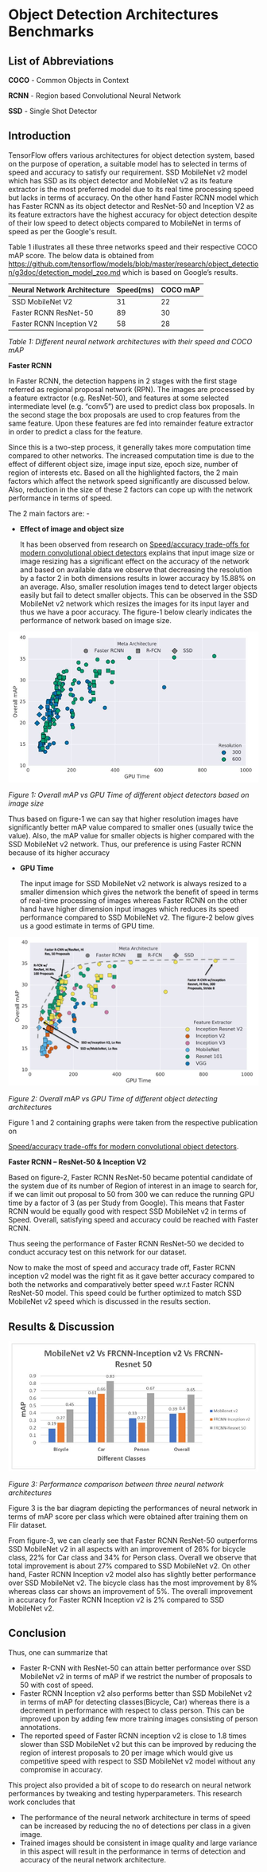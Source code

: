 # Object Detection Architectures Benchmarks

## List of Abbreviations

**COCO** - Common Objects in Context

**RCNN** - Region based Convolutional Neural Network

**SSD** - Single Shot Detector



## Introduction

TensorFlow offers various architectures for object detection system, based on the purpose of operation, a suitable model has to selected in terms of speed and accuracy to satisfy our requirement. SSD MobileNet v2 model which has SSD as its object detector and MobileNet v2 as its feature extractor is the most preferred model due to its real time processing speed but lacks in terms of accuracy. On the other hand Faster RCNN model which has Faster RCNN as its object detector and ResNet-50 and Inception V2 as its feature extractors have the highest accuracy for object detection despite of their low speed to detect objects compared to MobileNet in terms of speed as per the Google's result. 

Table 1 illustrates all these three networks speed and their respective COCO mAP score. The below data is obtained from https://github.com/tensorflow/models/blob/master/research/object_detection/g3doc/detection_model_zoo.md which is based on Google’s results.

| Neural Network Architecture | Speed(ms) | COCO mAP |
| --------------------------- | --------- | -------- |
| SSD MobileNet V2            | 31        | 22       |
| Faster RCNN ResNet-50       | 89        | 30       |
| Faster RCNN Inception V2    | 58        | 28       |

*Table 1: Different neural network architectures with their speed and COCO mAP*

**Faster RCNN**

In Faster RCNN, the detection happens in 2 stages with the first stage referred as regional proposal network (RPN). The images are processed by a feature extractor (e.g. ResNet-50), and features at some selected intermediate level (e.g. “conv5”) are used to predict class box proposals. In the second stage the box proposals are used to crop features from the same feature. Upon these features are fed into remainder feature extractor in order to predict a class for the feature. 

Since this is a two-step process, it generally takes more computation time compared to other networks. The increased computation time is due to the effect of different object size, image input size, epoch size, number of region of interests etc. Based on all the highlighted factors, the 2 main factors which affect the network speed significantly are discussed below. Also, reduction in the size of these 2 factors can cope up with the network performance in terms of speed.

The 2 main factors are: -  

- **Effect of image and object size**

  It has been observed from research on [Speed/accuracy trade-offs for modern convolutional object detectors](https://arxiv.org/pdf/1611.10012.pdf) explains that input image size or image resizing has a significant effect on the accuracy of the network and based on available data we observe that decreasing the resolution by a factor 2 in both dimensions results in lower accuracy by 15.88% on an average. Also, smaller resolution images tend to detect larger objects easily but fail to detect smaller objects. This can be observed in the SSD MobileNet v2 network which resizes the images for its input layer and thus we have a poor accuracy. The figure-1 below clearly indicates the performance of network based on image size.

![img](doc_images/mAPVsGPUTime_2.jpeg)

*Figure 1: Overall mAP vs GPU Time of different object detectors based on image size*	

Thus based on figure-1 we can say that higher resolution images have significantly better mAP value compared to smaller ones (usually twice the value). Also, the mAP value for smaller objects is higher compared with the SSD MobileNet v2 network. Thus, our preference is using Faster RCNN because of its higher accuracy

- **GPU Time**

  The input image for SSD MobileNet v2 network is always resized to a smaller dimension which  gives the network the benefit of speed in terms of real-time processing of images whereas Faster RCNN on the other hand have higher dimension input images which reduces its speed performance compared to SSD MobileNet v2. The figure-2 below gives us a good estimate in terms of GPU time.

![img](doc_images/mAPVsGPUTime.jpeg)

*Figure 2: Overall mAP vs GPU Time of different object detecting architecture*s

Figure 1 and 2 containing graphs were taken from the respective publication on

[Speed/accuracy trade-offs for modern convolutional object detectors](https://arxiv.org/pdf/1611.10012.pdf).

**Faster RCNN – ResNet-50 & Inception V2** 

Based on figure-2, Faster RCNN ResNet-50 became potential candidate of the system due of its number of Region of interest in an image to search for, if we can limit out proposal to 50 from 300 we can reduce the running GPU time by a factor of 3 (as per Study from Google). This means that Faster RCNN would be equally good with respect SSD MobileNet v2 in terms of Speed. Overall, satisfying speed and accuracy could be reached with Faster RCNN.

Thus seeing the performance of Faster RCNN ResNet-50 we decided to conduct accuracy test on this network for our dataset. 

Now to make the most of speed and accuracy trade off, Faster RCNN inception v2 model was the right fit as it gave better accuracy compared to both the networks and comparatively better speed w.r.t Faster RCNN ResNet-50 model. This speed could be further optimized to match SSD MobileNet v2 speed which is discussed in the results section.

## **Results & Discussion**

![img](doc_images/Results.jpeg)

*Figure 3: Performance comparison between three neural network architectures* 

Figure 3 is the bar diagram depicting the performances of neural network in terms of mAP score per class which were obtained after training them on Flir dataset.

From figure-3, we can clearly see that Faster RCNN ResNet-50 outperforms SSD MobileNet v2 in all aspects with an improvement of 26% for bicycle class, 22% for Car class and 34% for Person class. Overall we observe that total improvement is about 27% compared to SSD MobileNet v2. On other hand, Faster RCNN Inception v2 model also has slightly better performance over SSD MobileNet v2. The bicycle class has the most improvement by 8% whereas class car shows an improvement of 5%. The overall improvement in accuracy for Faster RCNN Inception v2 is 2% compared to SSD MobileNet v2.

## Conclusion

Thus, one can summarize that

- Faster R-CNN with ResNet-50 can attain better performance over SSD MobileNet v2 in terms of mAP if we restrict the number of proposals to 50 with cost of speed. 
- Faster RCNN Inception v2 also performs better than SSD MobileNet v2 in terms of mAP for detecting classes(Bicycle, Car) whereas there is a decrement in performance with respect to class person. This can be improved upon by adding few more training images consisting of person annotations.
- The reported speed of Faster RCNN inception v2 is close to 1.8 times slower than SSD MobileNet v2 but this can be improved by reducing the region of interest proposals to 20 per image which would give us competitive speed with respect to SSD MobileNet v2 model without any compromise in accuracy.

This project also provided a bit of scope to do research on neural network performances by tweaking and testing hyperparameters. This research work concludes that

- The performance of the neural network architecture in terms of speed can be increased by reducing the no of detections per class in a given image.
- Trained images should be consistent in image quality and large variance in this aspect will result in the performance in terms of detection and accuracy of the neural network architecture.

